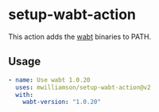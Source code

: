 # setup-wabt-action

This action adds the [wabt](https://github.com/WebAssembly/wabt) binaries to PATH.

## Usage

```yaml
- name: Use wabt 1.0.20
  uses: mwilliamson/setup-wabt-action@v2
  with:
    wabt-version: "1.0.20"
```
